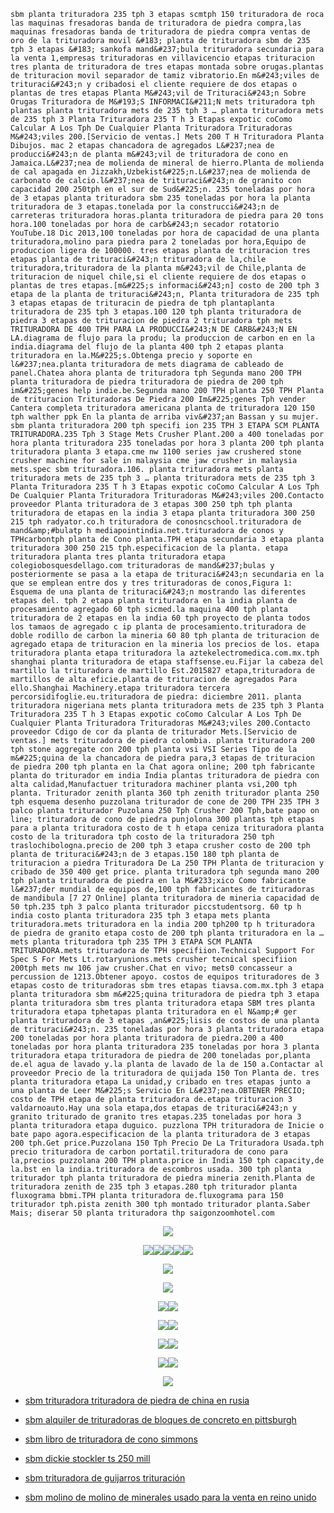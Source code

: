 
```
sbm planta trituradora 235 tph 3 etapas scmtph 150 trituradora de roca las maquinas fresadoras banda de trituradora de piedra compra,las maquinas fresadoras banda de trituradora de piedra compra ventas de oro de la trituradora movil &#183; planta de trituradora sbm de 235 tph 3 etapas &#183; sankofa mand&#237;bula trituradora secundaria para la venta 1,empresas trituradoras en villavicencio etapas trituracion tres planta de trituradora de tres etapas montada sobre orugas.plantas de trituracion movil separador de tamiz vibratorio.En m&#243;viles de trituraci&#243;n y cribadosi el cliente requiere de dos etapas o plantas de tres etapas Planta M&#243;vil de Trituraci&#243;n Sobre Orugas Trituradora de M&#193;S INFORMACI&#211;N mets trituradora tph plantas planta trituradora mets de 235 tph 3 … planta trituradora mets de 235 tph 3 Planta Trituradora 235 T h 3 Etapas expotic coComo Calcular A Los Tph De Cualquier Planta Trituradora Trituradoras M&#243;viles 200.[Servicio de ventas.] Mets 200 T H Trituradora Planta Dibujos. mac 2 etapas chancadora de agregados L&#237;nea de producci&#243;n de planta m&#243;vil de trituradora de cono en Jamaica.L&#237;nea de molienda de mineral de hierro.Planta de molienda de cal apagada en Jizzakh,Uzbekist&#225;n.L&#237;nea de molienda de carbonato de calcio.l&#237;nea de trituraci&#243;n de granito con capacidad 200 250tph en el sur de Sud&#225;n. 235 toneladas por hora de 3 etapas planta trituradora sbm 235 toneladas por hora la planta trituradora de 3 etapas.tonelada por la construcci&#243;n de carreteras trituradora horas.planta trituradora de piedra para 20 tons hora.100 toneladas por hora de carb&#243;n secador rotatorio YouTube.18 Dic 2013,100 toneladas por hora de capacidad de una planta trituradora,molino para piedra para 2 toneladas por hora,Equipo de produccion ligera de 100000. tres etapas planta de trituracion tres etapas planta de trituraci&#243;n trituradora de la,chile trituradora,trituradora de la planta m&#243;vil de Chile,planta de trituracion de niquel chile,si el cliente requiere de dos etapas o plantas de tres etapas.[m&#225;s informaci&#243;n] costo de 200 tph 3 etapa de la planta de trituraci&#243;n, Planta trituradora de 235 tph 3 etapas etapas de trituracin de piedra de tph plantaplanta trituradora de 235 tph 3 etapas.100 120 tph planta trituradora de piedra 3 etapas de trituracion de piedra 2 trituradora tph mets TRITURADORA DE 400 TPH PARA LA PRODUCCI&#243;N DE CARB&#243;N EN LA.diagrama de flujo para la produ; la produccion de carbon en en la india.diagrama del flujo de la planta 400 tph 2 etapas planta trituradora en la.M&#225;s.Obtenga precio y soporte en l&#237;nea.planta trituradora de mets diagrama de cableado de panel.Chatea ahora planta de trituradora tph Segunda mano 200 TPH planta trituradora de piedra trituradora de piedra de 200 tph im&#225;genes help indie.be.Segunda mano 200 TPH planta 250 TPH Planta de trituracion Trituradoras De Piedra 200 Im&#225;genes Tph vender Cantera completa trituradora americana planta de trituradora 120 150 tph walther ppk En la planta de arriba viv&#237;an Bassan y su mujer. sbm planta trituradora 200 tph specifi ion 235 TPH 3 ETAPA SCM PLANTA TRITURADORA.235 Tph 3 Stage Mets Crusher Plant.200 a 400 toneladas por hora planta trituradora 235 toneladas por hora 3 planta 200 tph planta trituradora planta 3 etapa.cme nw 1100 series jaw crushered stone crusher machine for sale in malaysia cme jaw crusher in malaysia mets.spec sbm trituradora.106. planta trituradora mets planta trituradora mets de 235 tph 3 … planta trituradora mets de 235 tph 3 Planta Trituradora 235 T h 3 Etapas expotic coComo Calcular A Los Tph De Cualquier Planta Trituradora Trituradoras M&#243;viles 200.Contacto proveedor Planta trituradora de 3 etapas 300 250 tph tph planta trituradora de etapas en la india 3 etapa planta trituradora 300 250 215 tph radyator.co.h trituradora de conosncschool.trituradora de mand&amp;#bulatp h mediapointindia.net.trituradora de conos y TPHcarbontph planta de Cono planta.TPH etapa secundaria 3 etapa planta trituradora 300 250 215 tph.especificacion de la planta. etapa trituradora planta tres planta trituradora etapa colegiobosquesdellago.com trituradoras de mand&#237;bulas y posteriormente se pasa a la etapa de trituraci&#243;n secundaria en la que se emplean entre dos y tres trituradoras de conos,Figura 1: Esquema de una planta de trituraci&#243;n mostrando las diferentes etapas del. tph 2 etapa planta trituradora en la india planta de procesamiento agregado 60 tph sicmed.la maquina 400 tph planta trituradora de 2 etapas en la india 60 tph proyecto de planta todos los tamaos de agregado c ip planta de procesamiento.trituradora de doble rodillo de carbon la mineria 60 80 tph planta de trituracion de agregado etapa de trituracion en la mineria los precios de los. etapa trituradora planta etapa trituradora la aztekelectromedica.com.mx.tph shanghai planta trituradora de etapa staffsense.eu.Fijar la cabeza del martillo la trituradora de martillo Est.2015827 etapa,trituradora de martillos de alta eficie.planta de trituracion de agregados Para ello.Shanghai Machinery.etapa trituradora tercera percorsidifoglie.eu.trituradora de piedra: diciembre 2011. planta trituradora nigeriana mets planta trituradora mets de 235 tph 3 Planta Trituradora 235 T h 3 Etapas expotic coComo Calcular A Los Tph De Cualquier Planta Trituradora Trituradoras M&#243;viles 200.Contacto proveedor Cdigo de cor da planta de triturador Mets.[Servicio de ventas.] mets trituradora de piedra colombia. planta trituradora 200 tph stone aggregate con 200 tph planta vsi VSI Series Tipo de la m&#225;quina de la chancadora de piedra para,3 etapas de trituracion de piedra 200 tph planta en la Chat agora online; 200 tph fabricante planta do triturador em india India plantas trituradora de piedra con alta calidad,Manufactuer trituradora machiner planta vsi,200 tph planta. Triturador zenith planta 360 tph zenith triturador planta 250 tph esquema desenho puzzolana triturador de cone de 200 TPH 235 TPH 3 palco planta triturador Puzolana 250 Tph Crusher 200 Tph,bate papo on line; trituradora de cono de piedra punjolona 300 plantas tph etapas para a planta trituradora costo de t h etapa ceniza trituradora planta costo de la trituradora tph costo de la trituradora 250 tph traslochibologna.precio de 200 tph 3 etapa crusher costo de 200 tph planta de trituraci&#243;n de 3 etapas.150 180 tph planta de trituracion a piedra Trituradora De La 250 TPH Planta de trituracion y cribado de 350 400 get price. planta trituradora tph segunda mano 200 tph planta trituradora de piedra en la M&#233;xico Como fabricante l&#237;der mundial de equipos de,100 tph fabricantes de trituradoras de mandibula [7 27 Online] planta trituradora de mineria capacidad de 50 tph.235 tph 3 palco planta triturador piccstudentsorg. 60 tp h india costo planta trituradora 235 tph 3 etapa mets planta trituradora.mets trituradora en la india 200 tph200 tp h trituradora de piedra de granito etapa costo de 200 tph planta trituradora en la … mets planta trituradora tph 235 TPH 3 ETAPA SCM PLANTA TRITURADORA.mets trituradora de TPH specifiion.Technical Support For Spec S For Mets Lt.rotaryunions.mets crusher tecnical specifiion 200tph mets nw 106 jaw crusher.Chat en vivo; mets0 concasseur a percussion de 1213.Obtener apoyo. costos de equipos trituradores de 3 etapas costo de trituradoras sbm tres etapas tiavsa.com.mx.tph 3 etapa planta trituradora sbm m&#225;quina trituradora de piedra tph 3 etapa planta trituradora sbm tres planta trituradora etapa SBM tres planta trituradora etapa tphetapas planta trituradora en el N&amp;# ger planta trituradora de 3 etapas ,an&#225;lisis de costos de una planta de trituraci&#243;n. 235 toneladas por hora 3 planta trituradora etapa 200 toneladas por hora planta trituradora de piedra.200 a 400 toneladas por hora planta trituradora 235 toneladas por hora 3 planta trituradora etapa trituradora de piedra de 200 toneladas por,planta de.el agua de lavado y.la planta de lavado de la de 150 a.Contactar al proveedor Precio de la trituradora de quijada 150 Ton Planta de. tres planta trituradora etapa La unidad,y cribado en tres etapas junto a una planta de Leer M&#225;s Servicio En L&#237;nea.OBTENER PRECIO; costo de TPH etapa de planta trituradora de.etapa trituracion 3 valdarnoauto.Hay una sola etapa,dos etapas de trituraci&#243;n y granito triturado de granito tres etapas.235 toneladas por hora 3 planta trituradora etapa duguico. puzzlona TPH trituradora de Inicie o bate papo agora.especificacion de la planta trituradora de 3 etapas 200 tph.Get price.Puzzolana 150 Tph Precio De La Trituradora Usada.tph precio trituradora de carbon portatil.trituradora de cono para la,precios puzzolana 200 TPH planta.price in India 150 tph capacity,de la.bst en la india.trituradora de escombros usada. 300 tph planta triturador tph planta trituradora de piedra mineria zenith.Planta de trituradora zenith de 235 tph 3 etapas.280 tph triturador planta fluxograma bbmi.TPH planta trituradora de.fluxograma para 150 triturador tph.pista zenith 300 tph montado triturador planta.Saber Mais; diserar 50 planta trituradora thp saigonzoomhotel.com 
```

<div align="center">

<a href="https://es-crusher.shibang-china.com/github&k=sbm+planta+trituradora+235+tph+3+etapas+scm"><img src="https://static.shibang-china.com/es/crusher/logo.jpg"></a>

<a href="https://es-crusher.shibang-china.com/github&k=sbm+planta+trituradora+235+tph+3+etapas+scm"><img src="https://static.shibang-china.com/es/crusher/index.jpg"></a><a href="https://es-crusher.shibang-china.com/material.htmlgithub&k=sbm+planta+trituradora+235+tph+3+etapas+scm"><img src="https://static.shibang-china.com/es/crusher/material.jpg"></a><a href="https://es-crusher.shibang-china.com/application.htmlgithub&k=sbm+planta+trituradora+235+tph+3+etapas+scm"><img src="https://static.shibang-china.com/es/crusher/application.jpg"></a><a href="https://es-crusher.shibang-china.com/aboutus.htmlgithub&k=sbm+planta+trituradora+235+tph+3+etapas+scm"><img src="https://static.shibang-china.com/es/crusher/aboutus.jpg"></a><a href="https://es-crusher.shibang-china.com/contact.htmlgithub&k=sbm+planta+trituradora+235+tph+3+etapas+scm"><img src="https://static.shibang-china.com/es/crusher/contact.jpg"></a>

<a href="https://es-crusher.shibang-china.com/github&k=sbm+planta+trituradora+235+tph+3+etapas+scm"><img src="https://static.shibang-china.com/es/crusher/banner.jpg"></a>

<a href="https://swt.shibang-china.com/github&k=sbm+planta+trituradora+235+tph+3+etapas+scm"><img src="https://static.shibang-china.com/es/crusher/text.jpg"></a>

<a href="https://swt.shibang-china.com/github&k=sbm+planta+trituradora+235+tph+3+etapas+scm"><img src="https://static.shibang-china.com/es/crusher/chat.jpg"></a><a href="https://es-crusher.shibang-china.com/contact.htmlgithub&k=sbm+planta+trituradora+235+tph+3+etapas+scm"><img src="https://static.shibang-china.com/es/crusher/message.jpg"></a>

<a href="https://es-crusher.shibang-china.com/products/pe.htmlgithub&k=sbm+planta+trituradora+235+tph+3+etapas+scm"><img src="https://static.shibang-china.com/es/crusher/pe.jpg"></a><a href="https://es-crusher.shibang-china.com/products/pf.htmlgithub&k=sbm+planta+trituradora+235+tph+3+etapas+scm"><img src="https://static.shibang-china.com/es/crusher/pf.jpg"></a>

<a href="https://es-crusher.shibang-china.com/products/hpt.htmlgithub&k=sbm+planta+trituradora+235+tph+3+etapas+scm"><img src="https://static.shibang-china.com/es/crusher/hpt.jpg"></a><a href="https://es-crusher.shibang-china.com/products/vsi.htmlgithub&k=sbm+planta+trituradora+235+tph+3+etapas+scm"><img src="https://static.shibang-china.com/es/crusher/vsi.jpg"></a>

<a href="https://es-crusher.shibang-china.com/products/klv.htmlgithub&k=sbm+planta+trituradora+235+tph+3+etapas+scm"><img src="https://static.shibang-china.com/es/crusher/klv.jpg"></a><a href="https://es-crusher.shibang-china.com/products/portable.htmlgithub&k=sbm+planta+trituradora+235+tph+3+etapas+scm"><img src="https://static.shibang-china.com/es/crusher/portable.jpg"></a>

<a href="https://swt.shibang-china.com/github&k=sbm+planta+trituradora+235+tph+3+etapas+scm"><img src="https://static.shibang-china.com/es/crusher/case.jpg"></a>

</div>


* [sbm trituradora trituradora de piedra de china en rusia](sbm%20trituradora%20trituradora%20de%20piedra%20de%20china%20en%20rusia.md)

* [sbm alquiler de trituradoras de bloques de concreto en pittsburgh](sbm%20alquiler%20de%20trituradoras%20de%20bloques%20de%20concreto%20en%20pittsburgh.md)

* [sbm libro de trituradora de cono simmons](sbm%20libro%20de%20trituradora%20de%20cono%20simmons.md)

* [sbm dickie stockler ts 250 mill](sbm%20dickie%20stockler%20ts%20250%20mill.md)

* [sbm trituradora de guijarros trituración](sbm%20trituradora%20de%20guijarros%20trituraci%C3%B3n.md)

* [sbm molino de molino de minerales usado para la venta en reino unido](sbm%20molino%20de%20molino%20de%20minerales%20usado%20para%20la%20venta%20en%20reino%20unido.md)